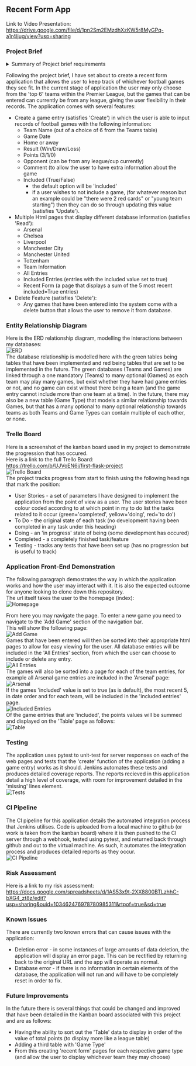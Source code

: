 ## Recent Form App

Link to Video Presentation: https://drive.google.com/file/d/1pn2Sm2EMzdhXzKW5r8MyGPq-a1r4ljug/view?usp=sharing

### Project Brief
<details>
<summary>Summary of Project brief requirements</summary>

The project brief issues the following requirements:  
* To create a CRUD application with utilisation of supporting tools,
methodologies and technologies that encapsulate all core modules
covered during training.    

In order to have the MVP the project requires (summarised):  
* A Trello Board
* A relational database with at least 2 tables
* Clear Documentation at all stages
* A Python CRUD application
* Tests (including automated tests)
* Front-end website
* Code integrated into version control system
</details>

Following the project brief, I have set about to create a recent form
application that allows the user to keep track of whichever football games they see fit. In the current stage of application the user may only choose from the 'top 6' teams within the Premier League, but the games that can be entered can currently be from any league, giving the user flexibility in their records. The application comes with several features:  
* Create a game entry (satisfies 'Create') in which the user is able to input records of football games with the following information:  
  * Team Name (out of a choice of 6 from the Teams table)
  * Game Date
  * Home or away
  * Result (Win/Draw/Loss)
  * Points (3/1/0)
  * Opponent (can be from any league/cup currently)
  * Comment (to allow the user to have extra information about the game
  * Included (True/False)
    * the default option will be 'included'
    * if a user wishes to not include a game, (for whatever reason but an example could be "there were 2 red cards" or "young team starting") then they can do so through updating this value (satisfies 'Update').
* Multiple Html pages that display different database information (satisfies 'Read'):  
  * Arsenal  
  * Chelsea 
  * Liverpool
  * Manchester City
  * Manchester United
  * Tottenham
  * Team Information
  * All Entries
  * Included Entries (entries with the included value set to true) 
  * Recent Form (a page that displays a sum of the 5 most recent included=True entries)
* Delete Feature (satisfies 'Delete'):
  * Any games that have been entered into the system come with a delete button that allows the user to remove it from database.  

### Entity Relationship Diagram
Here is the ERD relationship diagram, modelling the interactions between my databases:  
![ERD](https://photos.google.com/photo/AF1QipN-221GF4cFUJh2UGqwcHswAOntGzgn4FGilhE)  
The database relationship is modelled here with the green tables being tables that have been implemented and red being tables that are set to be implemented in the future. The green databases (Teams and Games) are linked through a one mandatory (Teams) to many optional (Games) as each team may play many games, but exist whether they have had game entries or not, and no game can exist without there being a team (and the game entry cannot include more than one team at a time). In the future, there may also be a new table (Game Type) that models a similar relationship towards Games, but that has a many optional to many optional relationship towards teams as both Teams and Game Types can contain multiple of each other, or none.  

### Trello Board
Here is a screenshot of the kanban board used in my project to demonstrate the progression that has occured.  
Here is a link to the full Trello Board:  
https://trello.com/b/UJVoEN6i/first-flask-project  
![Trello Board](https://drive.google.com/file/d/1D1OAN2PYvpsMsk08xewifjz91pF92Ej1/view?usp=sharing)  
The project tracks progress from start to finish using the following headings that mark the position:
* User Stories - a set of parameters I have designed to implement the application from the point of view as a user. The user stories have been colour coded according to at which point in my to do list the tasks related to it occur (green='completed', yellow='doing', red='to do') 
* To Do - the original state of each task (no development having been completed in any task under this heading)
* Doing - an 'in progress' state of being (some development has occured)
* Completed - a completely finished task/feature
* Testing - tracks any tests that have been set up (has no progression but is useful to track)

### Application Front-End Demonstration
The following paragraph demostrates the way in which the application works and how the user may interact with it. It is also the expected outcome for anyone looking to clone down this repository.  
The url itself takes the user to the homepage (index):  
![Homepage](https://drive.google.com/file/d/10gu-X84RmqKHuyFhznJeQ-h_JmQg0UoW/view?usp=sharing)  

From here you may navigate the page. To enter a new game you need to navigate to the 'Add Game' section of the navigation bar.  
This will show the following page:  
![Add Game](https://drive.google.com/file/d/1V_9Pk8cVZN0wTJok25iWvVe8u4bwfJKu/view?usp=sharing)  
Games that have been entered will then be sorted into their appropriate html pages to allow for easy viewing for the user. All database entries will be included in the 'All Entries' section, from which the user can choose to include or delete any entry.  
![All Entries](https://drive.google.com/file/d/1V5pHekIigHKKlXaNIIyHvmj8jXg_GDSq/view?usp=sharing)  
The games will also be sorted into a page for each of the team entries, for example all Arsenal game entries are included in the 'Arsenal' page:  
![Arsenal](https://drive.google.com/file/d/10WaayqvwmSfYNDefcpK45XlpOZWc2L_p/view?usp=sharing)  
If the games 'included' value is set to true (as is default), the most recent 5, in date order and for each team, will be included in the 'included entries' page.  
![Included Entries](https://drive.google.com/file/d/1RShkBvw5kBRsIIqVyN0dGRM80jZ3Pqsg/view?usp=sharing)  
Of the game entries that are 'included', the points values will be summed and displayed on the 'Table' page as follows:  
![Table](https://drive.google.com/file/d/126XKGZt79ykeldU4mLHOPvyQq2uDSAkt/view?usp=sharing)  

### Testing
The application uses pytest to unit-test for server responses on each of the web pages and tests that the 'create' function of the application (adding a game entry) works as it should. Jenkins automates these tests and produces detailed coverage reports. The reports recieved in this application detail a high level of coverage, with room for improvement detailed in the 'missing' lines element.  
![Tests](https://drive.google.com/file/d/19CCr2DEPxCQL8RdMNwpO4R21ny0zz4gc/view?usp=sharing)  

### CI Pipeline
The CI pipeline for this application details the automated integration process that Jenkins utilises. Code is uploaded from a local machine to github (or work is taken from the kanban board) where it is then pushed to the CI server through a webhook, tested using pytest, and returned back through github and out to the virtual machine. As such, it automates the integration process and produces detailed reports as they occur.  
![CI Pipeline](https://drive.google.com/file/d/1yy0EFIUoe_P1vOmKv06UjJ4qDOurB5Gj/view?usp=sharing)

### Risk Assessment
Here is a link to my risk assessment: https://docs.google.com/spreadsheets/d/1AS53x9t-2XX8800BTLzhhC-bXG4_zt8z/edit?usp=sharing&ouid=103462476978780985311&rtpof=true&sd=true

### Known Issues
There are currently two known errors that can cause issues with the application:  
* Deletion error - in some instances of large amounts of data deletion, the application will display an error page. This can be rectified by returning back to the original URL and the app will operate as normal.
* Database error - if there is no information in certain elements of the database, the application will not run and will have to be completely reset in order to fix. 

### Future Improvements
In the future there is several things that could be changed and improved that have been detailed in the Kanban board associated with this project and are as follows:
* Having the ability to sort out the 'Table' data to display in order of the value of total points (to display more like a league table)
* Adding a third table with 'Game Type'
* From this creating 'recent form' pages for each respective game type (and allow the user to display whichever team they may choose)




